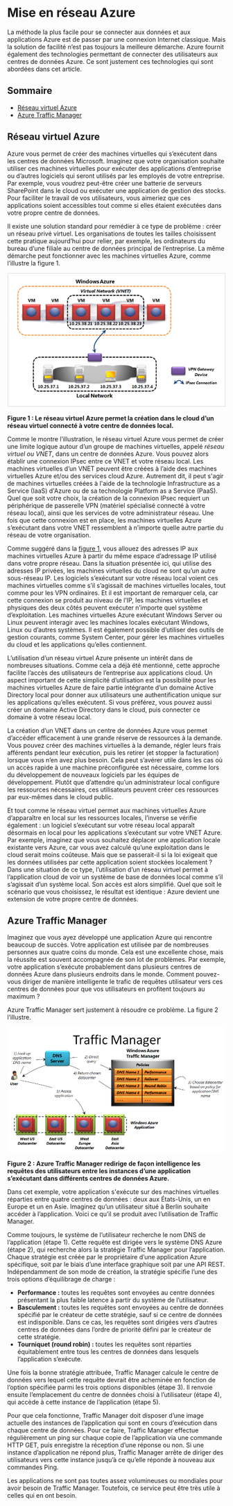 # Mise en réseau Azure

La méthode la plus facile pour se connecter aux données et aux applications Azure est de passer par une connexion Internet classique. Mais la solution de facilité n’est pas toujours la meilleure démarche. Azure fournit également des technologies permettant de connecter des utilisateurs aux centres de données Azure. Ce sont justement ces technologies qui sont abordées dans cet article.

## Sommaire

-   [Réseau virtuel Azure][Réseau virtuel Azure]
-   [Azure Traffic Manager][Azure Traffic Manager]

<a name="Vnet"></a>

## Réseau virtuel Azure

Azure vous permet de créer des machines virtuelles qui s’exécutent dans les centres de données Microsoft. Imaginez que votre organisation souhaite utiliser ces machines virtuelles pour exécuter des applications d’entreprise ou d’autres logiciels qui seront utilisés par les employés de votre entreprise. Par exemple, vous voudrez peut-être créer une batterie de serveurs SharePoint dans le cloud ou exécuter une application de gestion des stocks. Pour faciliter le travail de vos utilisateurs, vous aimeriez que ces applications soient accessibles tout comme si elles étaient exécutées dans votre propre centre de données.

Il existe une solution standard pour remédier à ce type de problème : créer un réseau privé virtuel. Les organisations de toutes les tailles choisissent cette pratique aujourd’hui pour relier, par exemple, les ordinateurs du bureau d’une filiale au centre de données principal de l’entreprise. La même démarche peut fonctionner avec les machines virtuelles Azure, comme l’illustre la figure 1.

<a name="Fig1"></a>

![01\_Miseenréseau][01\_Miseenréseau]

**Figure 1 : Le réseau virtuel Azure permet la création dans le cloud d’un réseau virtuel connecté à votre centre de données local.**

Comme le montre l’illustration, le réseau virtuel Azure vous permet de créer une limite logique autour d’un groupe de machines virtuelles, appelé *réseau virtuel ou VNET*, dans un centre de données Azure. Vous pouvez alors établir une connexion IPsec entre ce VNET et votre réseau local. Les machines virtuelles d’un VNET peuvent être créées à l’aide des machines virtuelles Azure et/ou des services cloud Azure. Autrement dit, il peut s'agir de machines virtuelles créées à l'aide de la technologie Infrastructure as a Service (IaaS) d'Azure ou de sa technologie Platform as a Service (PaaS).
Quel que soit votre choix, la création de la connexion IPsec requiert un périphérique de passerelle VPN (matériel spécialisé connecté à votre réseau local), ainsi que les services de votre administrateur réseau. Une fois que cette connexion est en place, les machines virtuelles Azure s’exécutant dans votre VNET ressemblent à n’importe quelle autre partie du réseau de votre organisation.

Comme suggéré dans la [figure 1][figure 1], vous allouez des adresses IP aux machines virtuelles Azure à partir du même espace d’adressage IP utilisé dans votre propre réseau. Dans la situation présentée ici, qui utilise des adresses IP privées, les machines virtuelles du cloud ne sont qu’un autre sous-réseau IP. Les logiciels s’exécutant sur votre réseau local voient ces machines virtuelles comme s’il s’agissait de machines virtuelles locales, tout comme pour les VPN ordinaires. Et il est important de remarquer cela, car cette connexion se produit au niveau de l’IP, les machines virtuelles et physiques des deux côtés peuvent exécuter n’importe quel système d’exploitation. Les machines virtuelles Azure exécutant Windows Server ou Linux peuvent interagir avec les machines locales exécutant Windows, Linux ou d’autres systèmes. Il est également possible d’utiliser des outils de gestion courants, comme System Center, pour gérer les machines virtuelles du cloud et les applications qu’elles contiennent.

L’utilisation d’un réseau virtuel Azure présente un intérêt dans de nombreuses situations. Comme cela a déjà été mentionné, cette approche facilite l’accès des utilisateurs de l’entreprise aux applications cloud. Un aspect important de cette simplicité d’utilisation est la possibilité pour les machines virtuelles Azure de faire partie intégrante d’un domaine Active Directory local pour donner aux utilisateurs une authentification unique sur les applications qu’elles exécutent. Si vous préférez, vous pouvez aussi créer un domaine Active Directory dans le cloud, puis connecter ce domaine à votre réseau local.

La création d’un VNET dans un centre de données Azure vous permet d’accéder efficacement à une grande réserve de ressources à la demande. Vous pouvez créer des machines virtuelles à la demande, régler leurs frais afférents pendant leur exécution, puis les retirer (et stopper la facturation) lorsque vous n’en avez plus besoin. Cela peut s’avérer utile dans les cas où un accès rapide à une machine préconfigurée est nécessaire, comme lors du développement de nouveaux logiciels par les équipes de développement. Plutôt que d’attendre qu’un administrateur local configure les ressources nécessaires, ces utilisateurs peuvent créer ces ressources par eux-mêmes dans le cloud public.

Et tout comme le réseau virtuel permet aux machines virtuelles Azure d’apparaître en local sur les ressources locales, l’inverse se vérifie également : un logiciel s’exécutant sur votre réseau local apparaît désormais en local pour les applications s’exécutant sur votre VNET Azure. Par exemple, imaginez que vous souhaitez déplacer une application locale existante vers Azure, car vous avez calculé qu’une exploitation dans le cloud serait moins coûteuse. Mais que se passerait-il si la loi exigeait que les données utilisées par cette application soient stockées localement ? Dans une situation de ce type, l’utilisation d’un réseau virtuel permet à l’application cloud de voir un système de base de données local comme s’il s’agissait d’un système local. Son accès est alors simplifié. Quel que soit le scénario que vous choisissez, le résultat est identique : Azure devient une extension de votre propre centre de données.

<a name="TrafficMngr"></a>

## Azure Traffic Manager

Imaginez que vous ayez développé une application Azure qui rencontre beaucoup de succès. Votre application est utilisée par de nombreuses personnes aux quatre coins du monde. Cela est une excellente chose, mais la réussite est souvent accompagnée de son lot de problèmes. Par exemple, votre application s’exécute probablement dans plusieurs centres de données Azure dans plusieurs endroits dans le monde. Comment pouvez-vous diriger de manière intelligente le trafic de requêtes utilisateur vers ces centres de données pour que vos utilisateurs en profitent toujours au maximum ?

Azure Traffic Manager sert justement à résoudre ce problème. La figure 2 l’illustre.

<a name="Fig3"></a>

![03\_TrafficManager][03\_TrafficManager]

**Figure 2 : Azure Traffic Manager redirige de façon intelligence les requêtes des utilisateurs entre les instances d’une application s’exécutant dans différents centres de données Azure.**

Dans cet exemple, votre application s'exécute sur des machines virtuelles réparties entre quatre centres de données : deux aux États-Unis, un en Europe et un en Asie. Imaginez qu’un utilisateur situé à Berlin souhaite accéder à l’application. Voici ce qu’il se produit avec l’utilisation de Traffic Manager.

Comme toujours, le système de l’utilisateur recherche le nom DNS de l’application (étape 1). Cette requête est dirigée vers le système DNS Azure (étape 2), qui recherche alors la stratégie Traffic Manager pour l’application. Chaque stratégie est créée par le propriétaire d’une application Azure spécifique, soit par le biais d’une interface graphique soit par une API REST. Indépendamment de son mode de création, la stratégie spécifie l’une des trois options d’équilibrage de charge :

-   **Performance :** toutes les requêtes sont envoyées au centre données présentant la plus faible latence à partir du système de l’utilisateur.
-   **Basculement :** toutes les requêtes sont envoyées au centre de données spécifié par le créateur de cette stratégie, sauf si ce centre de données est indisponible. Dans ce cas, les requêtes sont dirigées vers d’autres centres de données dans l’ordre de priorité défini par le créateur de cette stratégie.
-   **Tourniquet (round robin) :** toutes les requêtes sont réparties équitablement entre tous les centres de données dans lesquels l’application s’exécute.

Une fois la bonne stratégie attribuée, Traffic Manager calcule le centre de données vers lequel cette requête devrait être acheminée en fonction de l’option spécifiée parmi les trois options disponibles (étape 3). Il renvoie ensuite l’emplacement du centre de données choisi à l’utilisateur (étape 4), qui accède à cette instance de l’application (étape 5).

Pour que cela fonctionne, Traffic Manager doit disposer d’une image actuelle des instances de l’application qui sont en cours d’exécution dans chaque centre de données. Pour ce faire, Traffic Manager effectue régulièrement un ping sur chaque copie de l’application via une commande HTTP GET, puis enregistre la réception d’une réponse ou non. Si une instance d’application ne répond plus, Traffic Manager arrête de diriger des utilisateurs vers cette instance jusqu’à ce qu’elle réponde à nouveau aux commandes Ping.

Les applications ne sont pas toutes assez volumineuses ou mondiales pour avoir besoin de Traffic Manager. Toutefois, ce service peut être très utile à celles qui en ont besoin.

  [Réseau virtuel Azure]: #Vnet
  [Azure Traffic Manager]: #TrafficMngr
  [01\_Miseenréseau]: ./media/azure-networking/Networking_01Networking.png
  [figure 1]: #Fig1
  [03\_TrafficManager]: ./media/azure-networking/Networking_03TrafficManager.png
